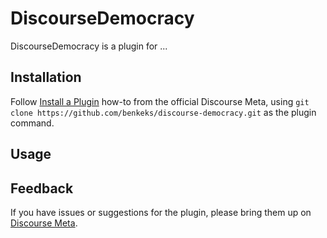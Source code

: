 # DiscourseDemocracy

DiscourseDemocracy is a plugin for ...

## Installation

Follow [Install a Plugin](https://meta.discourse.org/t/install-a-plugin/19157)
how-to from the official Discourse Meta, using `git clone https://github.com/benkeks/discourse-democracy.git`
as the plugin command.

## Usage

## Feedback

If you have issues or suggestions for the plugin, please bring them up on
[Discourse Meta](https://meta.discourse.org).
